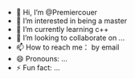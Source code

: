 - 👋 Hi, I’m @Premiercouer
- 👀 I’m interested in being a master
- 🌱 I’m currently learning c++
- 💞️ I’m looking to collaborate on ...
- 📫 How to reach me： by email 
- 😄 Pronouns: ...
- ⚡ Fun fact: ...

<!---
Premiercouer/Premiercouer is a ✨ special ✨ repository because its `README.md` (this file) appears on your GitHub profile.
You can click the Preview link to take a look at your changes.
--->
